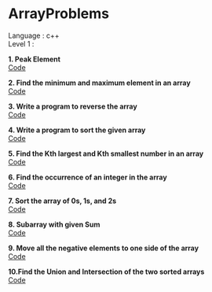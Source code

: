 # ArrayProblems
Language : c++<br />
Level 1 : <br />

<b>1. Peak Element</b>
<br />
<a href="https://github.com/nikita-mirchandani/ArrayProblems/blob/main/one.cpp" >Code</a>

<b>2. Find the minimum and maximum element in an array</b>
<br />
<a href="https://github.com/nikita-mirchandani/ArrayProblems/blob/main/two.cpp" >Code</a>

<b>3. Write a program to reverse the array</b>
<br />
<a href="https://github.com/nikita-mirchandani/ArrayProblems/blob/main/three.cpp" >Code</a>

<b>4. Write a program to sort the given array</b>
<br />
<a href="https://github.com/nikita-mirchandani/ArrayProblems/blob/main/four.cpp" >Code</a>

<b>5. Find the Kth largest and Kth smallest number in an array</b>
<br />
<a href="https://github.com/nikita-mirchandani/ArrayProblems/blob/main/fifth.cpp" >Code</a>


<b>6. Find the occurrence of an integer in the array</b>
<br />
<a href="https://github.com/nikita-mirchandani/ArrayProblems/blob/main/six.cpp" >Code</a>


<b>7. Sort the array of 0s, 1s, and 2s</b>
<br />
<a href="https://github.com/nikita-mirchandani/ArrayProblems/blob/main/seven.cpp" >Code</a>


<b>8. Subarray with given Sum</b>
<br />
<a href="https://github.com/nikita-mirchandani/ArrayProblems/blob/main/eight.cpp" >Code</a>


<b>9. Move all the negative elements to one side of the array</b>
<br />
<a href="https://github.com/nikita-mirchandani/ArrayProblems/blob/main/nine.cpp" >Code</a>


<b>10.Find the Union and Intersection of the two sorted arrays</b>
<br />
<a href="https://github.com/nikita-mirchandani/ArrayProblems/blob/main/ten.cpp" >Code</a>


